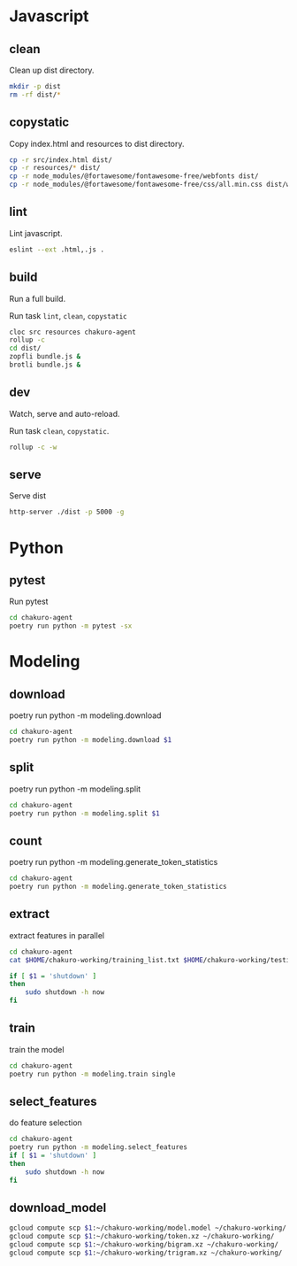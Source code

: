 # Javascript

## clean

Clean up dist directory.

```bash
mkdir -p dist
rm -rf dist/*
```

## copystatic

Copy index.html and resources to dist directory.

```bash
cp -r src/index.html dist/
cp -r resources/* dist/
cp -r node_modules/@fortawesome/fontawesome-free/webfonts dist/
cp -r node_modules/@fortawesome/fontawesome-free/css/all.min.css dist/webfonts
```

## lint

Lint javascript.

```bash
eslint --ext .html,.js .
```

## build

Run a full build.

Run task `lint`, `clean`,  `copystatic`

```bash
cloc src resources chakuro-agent
rollup -c
cd dist/
zopfli bundle.js &
brotli bundle.js &
```

## dev

Watch, serve and auto-reload.

Run task `clean`, `copystatic`.

```bash
rollup -c -w
```

## serve

Serve dist

```bash
http-server ./dist -p 5000 -g
```

# Python

## pytest

Run pytest

```bash
cd chakuro-agent
poetry run python -m pytest -sx
```

# Modeling

## download

poetry run python -m modeling.download

```bash
cd chakuro-agent
poetry run python -m modeling.download $1
```

## split

poetry run python -m modeling.split

```bash
cd chakuro-agent
poetry run python -m modeling.split $1
```

## count

poetry run python -m modeling.generate_token_statistics

```bash
cd chakuro-agent
poetry run python -m modeling.generate_token_statistics
```

## extract

extract features in parallel

```bash
cd chakuro-agent
cat $HOME/chakuro-working/training_list.txt $HOME/chakuro-working/testing_list.txt | parallel --progress --eta --memfree 2G --nice 17 poetry run python -m modeling.extract_features {} 1

if [ $1 = 'shutdown' ]
then
	sudo shutdown -h now
fi
```

## train

train the model

```bash
cd chakuro-agent
poetry run python -m modeling.train single
```

## select_features

do feature selection

```bash
cd chakuro-agent
poetry run python -m modeling.select_features
if [ $1 = 'shutdown' ]
then
	sudo shutdown -h now
fi
```

## download_model

```bash
gcloud compute scp $1:~/chakuro-working/model.model ~/chakuro-working/
gcloud compute scp $1:~/chakuro-working/token.xz ~/chakuro-working/
gcloud compute scp $1:~/chakuro-working/bigram.xz ~/chakuro-working/
gcloud compute scp $1:~/chakuro-working/trigram.xz ~/chakuro-working/
```

